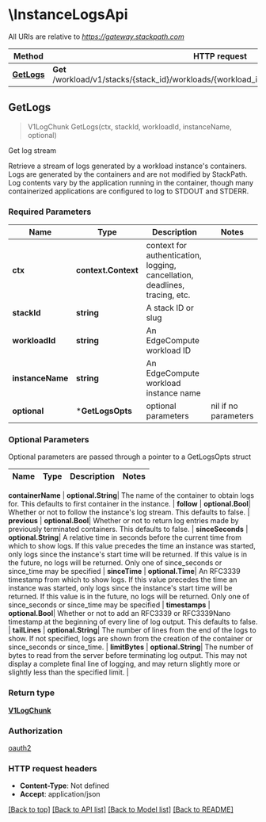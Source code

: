 # \InstanceLogsApi

All URIs are relative to *https://gateway.stackpath.com*

Method | HTTP request | Description
------------- | ------------- | -------------
[**GetLogs**](InstanceLogsApi.md#GetLogs) | **Get** /workload/v1/stacks/{stack_id}/workloads/{workload_id}/instances/{instance_name}/logs | Get log stream



## GetLogs

> V1LogChunk GetLogs(ctx, stackId, workloadId, instanceName, optional)

Get log stream

Retrieve a stream of logs generated by a workload instance's containers. Logs are generated by the containers and are not modified by StackPath. Log contents vary by the application running in the container, though many containerized applications are configured to log to STDOUT and STDERR.

### Required Parameters


Name | Type | Description  | Notes
------------- | ------------- | ------------- | -------------
**ctx** | **context.Context** | context for authentication, logging, cancellation, deadlines, tracing, etc.
**stackId** | **string**| A stack ID or slug | 
**workloadId** | **string**| An EdgeCompute workload ID | 
**instanceName** | **string**| An EdgeCompute workload instance name | 
 **optional** | ***GetLogsOpts** | optional parameters | nil if no parameters

### Optional Parameters

Optional parameters are passed through a pointer to a GetLogsOpts struct


Name | Type | Description  | Notes
------------- | ------------- | ------------- | -------------



 **containerName** | **optional.String**| The name of the container to obtain logs for. This defaults to first container in the instance. | 
 **follow** | **optional.Bool**| Whether or not to follow the instance&#39;s log stream. This defaults to false. | 
 **previous** | **optional.Bool**| Whether or not to return log entries made by previously terminated containers. This defaults to false. | 
 **sinceSeconds** | **optional.String**| A relative time in seconds before the current time from which to show logs. If this value precedes the time an instance was started, only logs since the instance&#39;s start time will be returned. If this value is in the future, no logs will be returned.  Only one of since_seconds or since_time may be specified | 
 **sinceTime** | **optional.Time**| An RFC3339 timestamp from which to show logs. If this value precedes the time an instance was started, only logs since the instance&#39;s start time will be returned. If this value is in the future, no logs will be returned.  Only one of since_seconds or since_time may be specified | 
 **timestamps** | **optional.Bool**| Whether or not to add an RFC3339 or RFC3339Nano timestamp at the beginning of every line of log output. This defaults to false. | 
 **tailLines** | **optional.String**| The number of lines from the end of the logs to show. If not specified, logs are shown from the creation of the container or since_seconds or since_time. | 
 **limitBytes** | **optional.String**| The number of bytes to read from the server before terminating log output. This may not display a complete final line of logging, and may return slightly more or slightly less than the specified limit. | 

### Return type

[**V1LogChunk**](v1LogChunk.md)

### Authorization

[oauth2](../README.md#oauth2)

### HTTP request headers

- **Content-Type**: Not defined
- **Accept**: application/json

[[Back to top]](#) [[Back to API list]](../README.md#documentation-for-api-endpoints)
[[Back to Model list]](../README.md#documentation-for-models)
[[Back to README]](../README.md)

